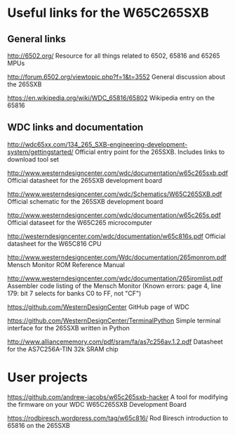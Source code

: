 # Useful links for the W65C265SXB

## General links

http://6502.org/ Resource for all things related to 6502, 65816 and 65265 MPUs

http://forum.6502.org/viewtopic.php?f=1&t=3552 General discussion about the
265SXB

https://en.wikipedia.org/wiki/WDC_65816/65802 Wikipedia entry on the 65816


## WDC links and documentation

http://wdc65xx.com/134_265_SXB-engineering-development-system/gettingstarted/
Official entry point for the 265SXB. Includes links to download tool set

http://www.westerndesigncenter.com/wdc/documentation/w65c265sxb.pdf Official
datasheet for the 265SXB development board

http://www.westerndesigncenter.com/wdc/Schematics/W65C265SXB.pdf Official
schematic for the 265SXB development board

http://www.westerndesigncenter.com/wdc/documentation/w65c265s.pdf Official
dataseet for the W65C265 microcomputer 

http://westerndesigncenter.com/wdc/documentation/w65c816s.pdf Official datasheet
for the W65C816 CPU

http://www.westerndesigncenter.com/Wdc/documentation/265monrom.pdf Mensch
Monitor ROM Reference Manual

http://www.westerndesigncenter.com/wdc/documentation/265iromlist.pdf Assembler
code listing of the Mensch Monitor (Known errors: page 4, line 179: bit 7
selects for banks C0 to FF, not "CF")

https://github.com/WesternDesignCenter GitHub page of WDC

https://github.com/WesternDesignCenter/TerminalPython Simple terminal interface
for the 265SXB written in Python

http://www.alliancememory.com/pdf/sram/fa/as7c256av.1.2.pdf Datasheet for the
AS7C256A-TIN 32k SRAM chip


# User projects

https://github.com/andrew-jacobs/w65c265sxb-hacker A tool for modifying the
firmware on your WDC W65C265SXB Development Board

https://rodbiresch.wordpress.com/tag/w65c816/ Rod Biresch introduction to 65816
on the 265SXB


